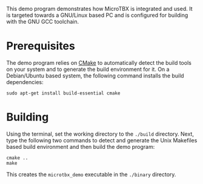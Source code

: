 This demo program demonstrates how MicroTBX is integrated and used. It is targeted towards a GNU/Linux based PC and is configured for building with the GNU GCC toolchain.

# Prerequisites

The demo program relies on [CMake](https://cmake.org/) to automatically detect the build tools on your system and to generate the build environment for it. On a Debian/Ubuntu based system, the following command installs the build dependencies:

```
sudo apt-get install build-essential cmake
```

# Building

Using the terminal, set the working directory to the `./build` directory. Next, type the following two commands to detect and generate the Unix Makefiles based build environment and then build the demo program:

```
cmake ..
make
```

This creates the `microtbx_demo` executable in the `./binary` directory.
